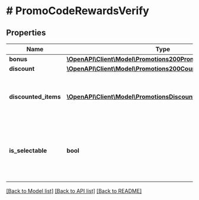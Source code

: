 # # PromoCodeRewardsVerify

## Properties

Name | Type | Description | Notes
------------ | ------------- | ------------- | -------------
**bonus** | [**\OpenAPI\Client\Model\Promotions200PromoCodeBonusReward[]**](Promotions200PromoCodeBonusReward.md) |  | [optional]
**discount** | [**\OpenAPI\Client\Model\Promotions200CouponDiscountReward**](Promotions200CouponDiscountReward.md) |  | [optional]
**discounted_items** | [**\OpenAPI\Client\Model\PromotionsDiscountedItemsVerifyInner[]**](PromotionsDiscountedItemsVerifyInner.md) | List of items that are discounted by a promo code. | [optional]
**is_selectable** | **bool** | If &#x60;true&#x60;, the user should choose the bonus before redeeming a promo code. | [optional]

[[Back to Model list]](../../README.md#models) [[Back to API list]](../../README.md#endpoints) [[Back to README]](../../README.md)
